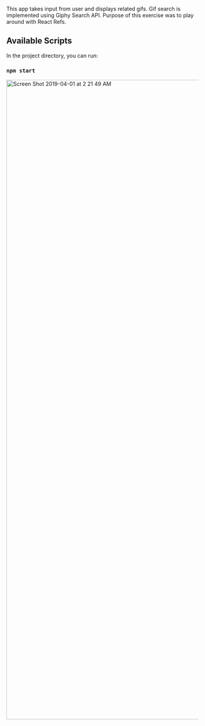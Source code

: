 This app takes input from user and displays related gifs.
Gif search is implemented using Giphy Search API.
Purpose of this exercise was to play around with React Refs. 

## Available Scripts

In the project directory, you can run:

### `npm start`

<img width="1679" alt="Screen Shot 2019-04-01 at 2 21 49 AM" src="https://user-images.githubusercontent.com/48612551/55307253-fb1c4300-5424-11e9-9087-8eef91d33ace.png">
